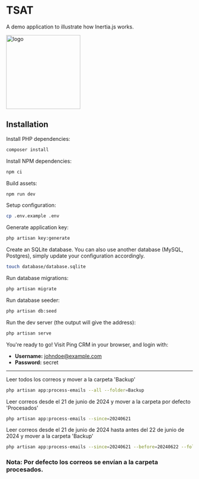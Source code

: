 # TSAT

A demo application to illustrate how Inertia.js works.

<!-- ![](https://upload.wikimedia.org/wikipedia/commons/thumb/d/d2/Apuesta_total_logo.svg/2560px-Apuesta_total_logo.svg.png) -->
<img src="https://upload.wikimedia.org/wikipedia/commons/thumb/d/d2/Apuesta_total_logo.svg/2560px-Apuesta_total_logo.svg.png" alt="logo" width="200">


## Installation

Install PHP dependencies:

```sh
composer install
```

Install NPM dependencies:

```sh
npm ci
```

Build assets:

```sh
npm run dev
```

Setup configuration:

```sh
cp .env.example .env
```

Generate application key:

```sh
php artisan key:generate
```

Create an SQLite database. You can also use another database (MySQL, Postgres), simply update your configuration accordingly.

```sh
touch database/database.sqlite
```

Run database migrations:

```sh
php artisan migrate
```

Run database seeder:

```sh
php artisan db:seed
```

Run the dev server (the output will give the address):

```sh
php artisan serve
```

You're ready to go! Visit Ping CRM in your browser, and login with:

- **Username:** johndoe@example.com
- **Password:** secret

---


Leer todos los correos y mover a la carpeta 'Backup'
```sh
php artisan app:process-emails --all --folder=Backup
```

Leer correos desde el 21 de junio de 2024 y mover a la carpeta por defecto 'Procesados'
```sh
php artisan app:process-emails --since=20240621
```

Leer correos desde el 21 de junio de 2024 hasta antes del 22 de junio de 2024 y mover a la carpeta 'Backup'
```sh
php artisan app:process-emails --since=20240621 --before=20240622 --folder=Backup
```

### Nota: Por defecto los correos se envían a la carpeta procesados.